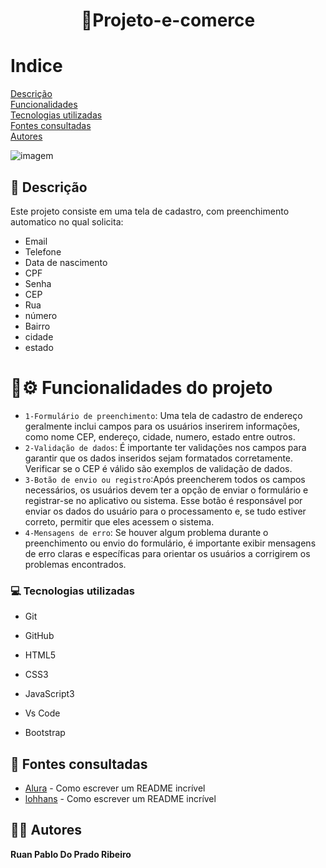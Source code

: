 <h1 align="center"> 🚀Projeto-e-comerce</h1>

# Indice

[Descrição](#descri%C3%A7%C3%A3o)  
[Funcionalidades](#funcionalidades)  
[Tecnologias utilizadas](#tecnologias-utilizadas)  
[Fontes consultadas](#fontes-consultadas)  
[Autores](#autores)  

![imagem](GIF.gif)

## 📝 Descrição
Este projeto consiste em uma tela de cadastro, com preenchimento automatico no qual solicita:
* Email
* Telefone
* Data de nascimento
* CPF
* Senha 
* CEP
* Rua 
* número 
* Bairro
* cidade
* estado

# :hammer:⚙️ Funcionalidades do projeto

- `1-Formulário de preenchimento`: Uma tela de cadastro de endereço geralmente inclui campos para os usuários inserirem informações, como nome CEP, endereço, cidade, numero, estado entre outros.
- `2-Validação de dados`: É importante ter validações nos campos para garantir que os dados inseridos sejam formatados corretamente. Verificar se o CEP é válido são exemplos de validação de dados.
- `3-Botão de envio ou registro`:Após preencherem todos os campos necessários, os usuários devem ter a opção de enviar o formulário e registrar-se no aplicativo ou sistema. Esse botão é responsável por enviar os dados do usuário para o processamento e, se tudo estiver correto, permitir que eles acessem o sistema.
- `4-Mensagens de erro`: Se houver algum problema durante o preenchimento ou envio do formulário, é importante exibir mensagens de erro claras e específicas para orientar os usuários a corrigirem os problemas encontrados.

### 💻 Tecnologias utilizadas

- Git  

- GitHub  

- HTML5

- CSS3

- JavaScript3

- Vs Code   

- Bootstrap 

 
## 🔎 Fontes consultadas

* [Alura](https://www.alura.com.br/artigos/escrever-bom-readme) - Como escrever um README incrível
* [lohhans](https://gist.github.com/lohhans/f8da0b147550df3f96914d3797e9fb89) - Como escrever um README incrível

## 🙎🏽 Autores

**Ruan Pablo Do Prado Ribeiro**